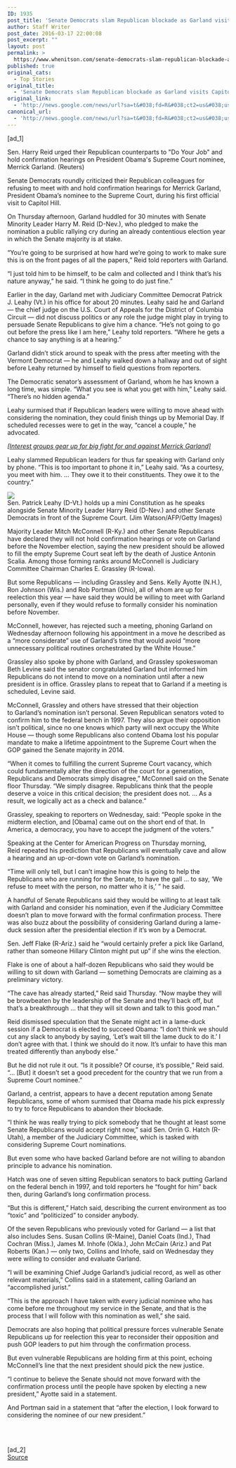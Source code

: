 ```yaml
---
ID: 1935
post_title: 'Senate Democrats slam Republican blockade as Garland visits Capitol Hill &#8211; Washington Post'
author: Staff Writer
post_date: 2016-03-17 22:00:08
post_excerpt: ""
layout: post
permalink: >
  https://www.whenitson.com/senate-democrats-slam-republican-blockade-as-garland-visits-capitol-hill-washington-post/
published: true
original_cats:
  - Top Stories
original_title:
  - 'Senate Democrats slam Republican blockade as Garland visits Capitol Hill - Washington Post'
original_link:
  - 'http://news.google.com/news/url?sa=t&#038;fd=R&#038;ct2=us&#038;usg=AFQjCNFjH2tBdZL1S3Rg_xup0lB0TeFAkA&#038;clid=c3a7d30bb8a4878e06b80cf16b898331&#038;cid=52779062741533&#038;ei=5yjrVpjcMoPwwQHB9p_QBg&#038;url=https://www.washingtonpost.com/news/powerpost/wp/2016/03/17/merrick-garland-heads-to-capitol-hill-after-being-nominated-to-the-supreme-court/'
canonical_url:
  - 'http://news.google.com/news/url?sa=t&#038;fd=R&#038;ct2=us&#038;usg=AFQjCNFjH2tBdZL1S3Rg_xup0lB0TeFAkA&#038;clid=c3a7d30bb8a4878e06b80cf16b898331&#038;cid=52779062741533&#038;ei=5yjrVpjcMoPwwQHB9p_QBg&#038;url=https://www.washingtonpost.com/news/powerpost/wp/2016/03/17/merrick-garland-heads-to-capitol-hill-after-being-nominated-to-the-supreme-court/'
---
```

 [ad_1]
<br><div id=""><div class="inline-content inline-video" readability="34">  <p> <span class="pb-caption">Sen. Harry Reid urged their Republican counterparts to "Do Your Job" and hold confirmation hearings on President Obama's Supreme Court nominee, Merrick Garland. (Reuters)</span> </p> </div> <p>Senate Democrats roundly criticized their Republican colleagues for refusing to meet with and hold confirmation hearings for Merrick Garland, President Obama’s nominee to the Supreme Court, during his first official visit to Capitol Hill.</p> <p>On Thursday afternoon, Garland huddled for 30 minutes with Senate Minority Leader Harry M. Reid (D-Nev.), who pledged to make the nomination a public rallying cry during an already contentious election year in which the Senate majority is at stake.</p> <p>“You’re going to be surprised at how hard we’re going to work to make sure this is on the front pages of all the papers,” Reid told reporters with Garland.</p> <p>“I just told him to be himself, to be calm and collected and I think that’s his nature anyway,” he said. “I think he going to do just fine.”</p> <p>Earlier in the day, Garland met with Judiciary Committee Democrat Patrick J. Leahy (Vt.) in his office for about 20 minutes. Leahy said he and Garland — the chief judge on the U.S. Court of Appeals for the District of Columbia Circuit — did not discuss politics or any role the judge might play in trying to persuade Senate Republicans to give him a chance. “He’s not going to go out before the press like I am here,” Leahy told reporters. “Where he gets a chance to say anything is at a hearing.”</p> <p>Garland didn’t stick around to speak with the press after meeting with the Vermont Democrat — he and Leahy walked down a hallway and out of sight before Leahy returned by himself to field questions from reporters.</p> <p>The Democratic senator’s assessment of Garland, whom he has known a long time, was simple. “What you see is what you get with him,” Leahy said. “There’s no hidden agenda.”</p> <p>Leahy surmised that if Republican leaders were willing to move ahead with considering the nomination, they could finish things up by Memorial Day. If scheduled recesses were to get in the way, “cancel a couple,” he advocated.</p> <p><em><a href="https://www.washingtonpost.com/news/powerpost/wp/2016/03/16/merrick-garland-gives-a-name-and-a-face-to-lobbying-campaigns-for-and-against-his-confirmation/">[Interest groups gear up for big fight for and against Merrick Garland]</a></em></p> <p>Leahy slammed Republican leaders for thus far speaking with Garland only by phone. “This is too important to phone it in,” Leahy said. “As a courtesy, you meet with him. … They owe it to their constituents. They owe it to the country.”</p> <div class="inline-content inline-photo inline-photo-normal"> <a name="de943bd283"/> <img class="unprocessed" data-hi-res-src="https://img.washingtonpost.com/wp-apps/imrs.php?src=https://img.washingtonpost.com/rf/image_908w/2010-2019/WashingtonPost/2016/03/09/Production/Daily/Editorial-Opinion/Images/AFP_887RD.jpg&amp;w=1484" data-low-res-src="http://www.whenitson.com/wp-content/uploads/2016/03/Senate-Democrats-slam-Republican-blockade-as-Garland-visits-Capitol-Hill-Washington-Post.jpg" src="http://www.whenitson.com/wp-content/uploads/2016/03/Senate-Democrats-slam-Republican-blockade-as-Garland-visits-Capitol-Hill-Washington-Post.jpg"/><br/><span class="pb-caption">Sen. Patrick Leahy (D-Vt.) holds up a mini Constitution as he speaks alongside Senate Minority Leader Harry Reid (D-Nev.) and other Senate Democrats in front of the Supreme Court. (Jim Watson/AFP/Getty Images)</span> </div> <p>Majority Leader Mitch McConnell (R-Ky.) and other Senate Republicans have declared they will not hold confirmation hearings or vote on Garland before the November election, saying the new president should be allowed to fill the empty Supreme Court seat left by the death of Justice Antonin Scalia. Among those forming ranks around McConnell is Judiciary Committee Chairman Charles E. Grassley (R-Iowa).</p> <p>But some Republicans — including Grassley and Sens. Kelly Ayotte (N.H.), Ron Johnson (Wis.) and Rob Portman (Ohio), all of whom are up for reelection this year — have said they would be willing to meet with Garland personally, even if they would refuse to formally consider his nomination before November.</p> <p>McConnell, however, has rejected such a meeting, phoning Garland on Wednesday afternoon following his appointment in a move he described as a “more considerate” use of Garland’s time that would avoid “more unnecessary political routines orchestrated by the White House.”</p> <p>Grassley also spoke by phone with Garland, and Grassley spokeswoman Beth Levine said the senator congratulated Garland but informed him Republicans do not intend to move on a nomination until after a new president is in office. Grassley plans to repeat that to Garland if a meeting is scheduled, Levine said.</p> <p>McConnell, Grassley and others have stressed that their objection to Garland’s nomination isn’t personal. Seven Republican senators voted to confirm him to the federal bench in 1997. They also argue their opposition isn’t political, since no one knows which party will next occupy the White House — though some Republicans also contend Obama lost his popular mandate to make a lifetime appointment to the Supreme Court when the GOP gained the Senate majority in 2014.</p> <p>“When it comes to fulfilling the current Supreme Court vacancy, which could fundamentally alter the direction of the court for a generation, Republicans and Democrats simply disagree,” McConnell said on the Senate floor Thursday. “We simply disagree. Republicans think that the people deserve a voice in this critical decision; the president does not. … As a result, we logically act as a check and balance.”</p> <p>Grassley, speaking to reporters on Wednesday, said: “People spoke in the midterm election, and [Obama] came out on the short end of that. In America, a democracy, you have to accept the judgment of the voters.”</p> <p>Speaking at the Center for American Progress on Thursday morning, Reid repeated his prediction that Republicans will eventually cave and allow a hearing and an up-or-down vote on Garland’s nomination.</p> <p>“Time will only tell, but I can’t imagine how this is going to help the Republicans who are running for the Senate, to have the gall … to say, ‘We refuse to meet with the person, no matter who it is,’ ” he said.</p> <p>A handful of Senate Republicans said they would be willing to at least talk with Garland and consider his nomination, even if the Judiciary Committee doesn’t plan to move forward with the formal confirmation process. There was also buzz about the possibility of considering Garland during a lame-duck session after the presidential election if it’s won by a Democrat.</p> <p>Sen. Jeff Flake (R-Ariz.) said he “would certainly prefer a pick like Garland, rather than someone Hillary Clinton might put up” if she wins the election.</p> <p>Flake is one of about a half-dozen Republicans who said they would be willing to sit down with Garland — something Democrats are claiming as a preliminary victory.</p> <p>“The cave has already started,” Reid said Thursday. “Now maybe they will be browbeaten by the leadership of the Senate and they’ll back off, but that’s a breakthrough … that they will sit down and talk to this good man.”</p> <p>Reid dismissed speculation that the Senate might act in a lame-duck session if a Democrat is elected to succeed Obama: “I don’t think we should cut any slack to anybody by saying, ‘Let’s wait till the lame duck to do it.’ I don’t agree with that. I think we should do it now. It’s unfair to have this man treated differently than anybody else.”</p> <p>But he did not rule it out. “Is it possible? Of course, it’s possible,” Reid said. “… [But] it doesn’t set a good precedent for the country that we run from a Supreme Court nominee.”</p> <p>Garland, a centrist, appears to have a decent reputation among Senate Republicans, some of whom surmised that Obama made his pick expressly to try to force Republicans to abandon their blockade.</p> <p>“I think he was really trying to pick somebody that he thought at least some Senate Republicans would accept right now,” said Sen. Orrin G. Hatch (R-Utah), a member of the Judiciary Committee, which is tasked with considering Supreme Court nominations.</p> <p>But even some who have backed Garland before are not willing to abandon principle to advance his nomination.</p> <p>Hatch was one of seven sitting Republican senators to back putting Garland on the federal bench in 1997, and told reporters he “fought for him” back then, during Garland’s long confirmation process.</p> <p>“But this is different,” Hatch said, describing the current environment as too “toxic” and “politicized” to consider anybody.</p> <p>Of the seven Republicans who previously voted for Garland — a list that also includes Sens. Susan Collins (R-Maine), Daniel Coats (Ind.), Thad Cochran (Miss.), James M. Inhofe (Okla.), John McCain (Ariz.) and Pat Roberts (Kan.) — only two, Collins and Inhofe, said on Wednesday they were willing to consider and evaluate Garland.</p> <p>“I will be examining Chief Judge Garland’s judicial record, as well as other relevant materials,” Collins said in a statement, calling Garland an “accomplished jurist.”</p> <p>“This is the approach I have taken with every judicial nominee who has come before me throughout my service in the Senate, and that is the process that I will follow with this nomination as well,” she said.</p> <p>Democrats are also hoping that political pressure forces vulnerable Senate Republicans up for reelection this year to reconsider their opposition and push GOP leaders to put him through the confirmation process.</p> <p>But even vulnerable Republicans are holding firm at this point, echoing McConnell’s line that the next president should pick the new justice.</p> <p>“I continue to believe the Senate should not move forward with the confirmation process until the people have spoken by electing a new president,” Ayotte said in a statement.</p> <p>And Portman said in a statement that “after the election, I look forward to considering the nominee of our new president.”</p> <p> </p></div>
<br>[ad_2]
<br><a href="http://news.google.com/news/url?sa=t&#038;fd=R&#038;ct2=us&#038;usg=AFQjCNFjH2tBdZL1S3Rg_xup0lB0TeFAkA&#038;clid=c3a7d30bb8a4878e06b80cf16b898331&#038;cid=52779062741533&#038;ei=5yjrVpjcMoPwwQHB9p_QBg&#038;url=https://www.washingtonpost.com/news/powerpost/wp/2016/03/17/merrick-garland-heads-to-capitol-hill-after-being-nominated-to-the-supreme-court/">Source </a>